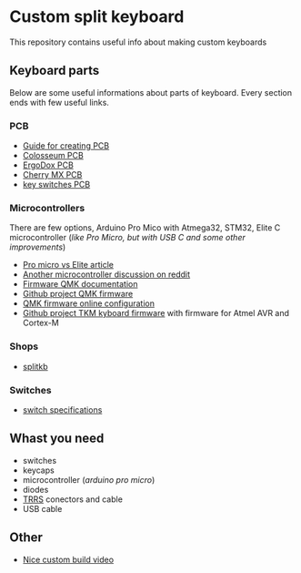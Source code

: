# Custom split keyboard
This repository contains useful info about making custom keyboards

## Keyboard parts 
Below are some useful informations about parts of keyboard. Every section ends with few useful links.

### PCB
- [Guide for creating PCB](https://github.com/ruiqimao/keyboard-pcb-guide)
- [Colosseum PCB](https://github.com/swanmatch/colosseum60)
- [ErgoDox PCB](https://github.com/Ergodox-io/ErgoDox)
- [Cherry MX PCB](https://github.com/ogatatsu/Cherry-Mx-Bitboard)
- [key switches PCB](https://github.com/daprice/keyswitches.pretty)

### Microcontrollers
There are few options, Arduino Pro Mico with Atmega32, STM32, Elite C microcontroller (_like Pro Micro, but with USB C and some other improvements_)
- [Pro micro vs Elite article](https://docs.splitkb.com/hc/en-us/articles/360011510839-Pro-Micro-vs-Elite-C-Why-choose-one-over-the-other-)
- [Another microcontroller discussion on reddit](https://www.reddit.com/r/MechanicalKeyboards/comments/fs7dxb/is_the_atmega32u4_the_best_microcontroller_for/)
- [Firmware QMK documentation](https://beta.docs.qmk.fm)
- [Github project QMK firmware](https://github.com/qmk/qmk_firmware)
- [QMK firmware online configuration](https://config.qmk.fm/#/handwired/dactyl_promicro/LAYOUT_6x6)
- [Github project TKM kyboard firmware](https://github.com/tmk/tmk_core) with firmware for Atmel AVR and Cortex-M

### Shops
- [splitkb](https://splitkb.com/)

### Switches
- [switch specifications](https://www.reddit.com/r/MechanicalKeyboards/comments/a7stdo/information_on_kailh_choc_switches/)

## Whast you need
- switches
- keycaps
- microcontroller (_arduino pro micro_)
- diodes
- [TRRS](https://en.wikipedia.org/?title=TRRS_connector&redirect=no) conectors and cable
- USB cable

## Other
- [Nice custom build video](https://www.youtube.com/watch?v=y0F8Mig40m0)
